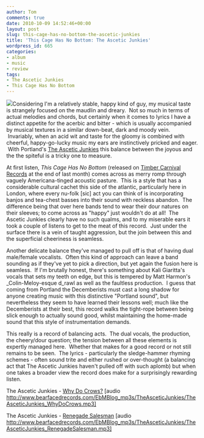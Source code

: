 ```yaml
---
author: Tom
comments: true
date: 2010-10-09 14:52:46+00:00
layout: post
slug: this-cage-has-no-bottom-the-ascetic-junkies
title: 'This Cage Has No Bottom: The Ascetic Junkies'
wordpress_id: 665
categories:
- album
- music
- review
tags:
- The Ascetic Junkies
- This Cage Has No Bottom
---
```


[![](http://eatenbymonsters.files.wordpress.com/2010/10/theasceticjunkies_thiscage.jpg?w=300)](http://eatenbymonsters.files.wordpress.com/2010/10/theasceticjunkies_thiscage.jpg)Considering I'm a relatively stable, happy kind of guy, my musical taste is strangely focused on the maudlin and dreary.  Not so much in terms of actual melodies and chords, but certainly when it comes to lyrics I have a distinct appetite for the acerbic and bitter - which is usually accompanied by musical textures in a similar down-beat, dark and moody vein.  Invariably, when an acid wit and taste for the gloomy is combined with cheerful, happy-go-lucky music my ears are instinctively pricked and eager.  With Portland's [The Ascetic Junkies](http://www.myspace.com/theasceticjunkies) this balance between the joyous and the the spiteful is a tricky one to measure.

At first listen, _This Cage Has No Bottom_ (released on [Timber Carnival Records](http://timbercarnival.com/main/) at the end of last month) comes across as merry romp through vaguely Americana-tinged acoustic pasture.  This is a style that has a considerable cultural cachet this side of the atlantic, particularly here in London, where every nu-folk [sic] act you can think of is incorporating banjos and tea-chest basses into their sound with reckless abandon.  The difference being that over here bands tend to wear their dour natures on their sleeves; to come across as "happy" just wouldn't do at all!  The Ascetic Junkies clearly have no such qualms, and to my miserable ears it took a couple of listens to get to the meat of this record.  Just under the surface there is a vein of taught aggression, but the join between this and the superficial cheeriness is seamless.

Another delicate balance they've managed to pull off is that of having dual male/female vocalists.  Often this kind of approach can leave a band sounding as if they've yet to pick a direction, but yet again the fusion here is seamless.  If I'm brutally honest, there's something about Kali Giaritta's vocals that sets my teeth on edge, but this is tempered by Matt Harmon's _Colin-Meloy-esque d_rawl as well as the faultless production.  I guess that coming from Portland the Decemberists must cast a long shadow for anyone creating music with this distinctive "Portland sound", but nevertheless they seem to have learned their lessons well; much like the Decemberists at their best, this record walks the tight-rope between being slick enough to actually sound good, whilst maintaining the home-made sound that this style of instrumentation demands.

This really is a record of balancing acts.  The dual vocals, the production, the cheery/dour question; the tension between all these elements is expertly managed here.  Whether that makes for a good record or not still remains to be seen.  The lyrics - particularly the sledge-hammer rhyming schemes - often sound trite and either rushed or over-thought (a balancing act that The Ascetic Junkies haven't pulled off with such aplomb) but when one takes a broader view the record does make for a surprisingly rewarding listen.

The Ascetic Junkies - [Why Do Crows?](http://www.bearfacedrecords.com/EbMBlog_mp3s/TheAsceticJunkies/TheAsceticJunkies_WhyDoCrows.mp3) [audio http://www.bearfacedrecords.com/EbMBlog_mp3s/TheAsceticJunkies/TheAsceticJunkies_WhyDoCrows.mp3]

The Ascetic Junkies - [Renegade Salesman](http://www.bearfacedrecords.com/EbMBlog_mp3s/TheAsceticJunkies/TheAsceticJunkies_RenegadeSalesman.mp3) [audio http://www.bearfacedrecords.com/EbMBlog_mp3s/TheAsceticJunkies/TheAsceticJunkies_RenegadeSalesman.mp3]
